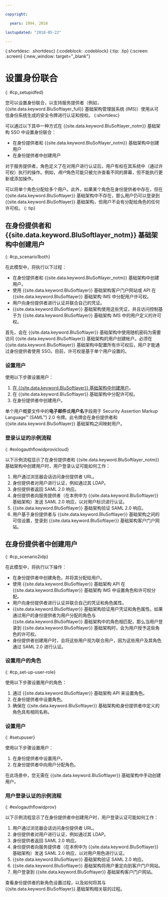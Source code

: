 ```yaml
---

copyright:

  years: 1994, 2018

lastupdated: "2018-05-22"

---
```


{:shortdesc: .shortdesc}
{:codeblock: .codeblock}
{:tip: .tip}
{:screen: .screen}
{:new_window: target="_blank"}

# 设置身份联合
{: #cp_setupidfed}

您可以设置身份联合，以支持服务提供者（例如，{{site.data.keyword.BluSoftlayer_full}} 基础架构管理层系统 (IMS)）使用从可信身份系统生成的安全令牌进行认证和授权。
{:shortdesc}

可以通过以下其中一种方式在 {{site.data.keyword.BluSoftlayer_notm}} 基础架构 SSO 中设置身份联合：
* 在身份提供者和 {{site.data.keyword.BluSoftlayer_notm}} 基础架构中创建用户
* 在身份提供者中创建用户

对于服务提供者，角色定义了在对用户进行认证后，用户有权在其系统中（通过许可权）执行的操作。例如，*用户*角色可能只被允许查看不同的屏幕，但不能执行更新或添加操作。

可以将单个角色分配给多个用户。此外，如果某个角色在身份提供者中存在，但在 {{site.data.keyword.BluSoftlayer}} 基础架构中不存在，那么用户仍可以登录到 {{site.data.keyword.BluSoftlayer}} 基础架构，但用户不会有分配给角色的任何许可权。
{: tip}


## 在身份提供者和 {{site.data.keyword.BluSoftlayer_notm}} 基础架构中创建用户
{: #cp_scenario1both}

在此模型中，将执行以下过程：
* 在身份提供者和 {{site.data.keyword.BluSoftlayer_notm}} 基础架构中创建用户。
* 使用 {{site.data.keyword.BluSoftlayer}} 基础架构客户门户网站或 API 在 {{site.data.keyword.BluSoftlayer}} 基础架构 IMS 中分配用户许可权。
* 用户向身份提供者进行认证并联合自己的凭证。
* {{site.data.keyword.BluSoftlayer}} 基础架构使用这些凭证，并且访问控制基于为 {{site.data.keyword.BluSoftlayer}} 基础架构 IMS 中的用户定义的许可权。

首先，会在 {{site.data.keyword.BluSoftlayer}} 基础架构中使用随机密码为需要访问 {{site.data.keyword.BluSoftlayer}} 基础架构的用户创建帐户。必须在 {{site.data.keyword.BluSoftlayer}} 基础架构中配置所有许可权后，用户才能通过身份提供者使用 SSO。目前，许可权是基于单个用户设置的。

### 设置用户
使用以下步骤设置用户：

1. [在 {{site.data.keyword.BluSoftlayer}} 基础架构中创建用户](/docs/customer-portal/cpmanacctadduser.html#customerportal_addusertocpacct)。
2. 在 {{site.data.keyword.BluSoftlayer}} 基础架构中分配许可权。
3. 在身份提供者中创建用户。

单个用户概要文件中的**电子邮件**或**用户名**字段用于 Security Assertion Markup Language&trade; (SAML&trade;) 2.0 令牌。此令牌会在身份提供者和 {{site.data.keyword.BluSoftlayer}} 基础架构之间映射用户。

### 登录认证的示例流程
{: #exlogauthflowidprovicloud}

以下示例流程显示了在身份提供者和 {{site.data.keyword.BluSoftlayer_notm}} 基础架构中创建用户时，用户登录认证可能如何工作：
1. 用户通过浏览器会话访问身份提供者 URL。
2. 身份提供者对用户进行认证，例如通过其 LDAP。
3. 身份提供者返回 SAML 2.0 响应。
4. 身份提供者向服务提供者（在本例中为 {{site.data.keyword.BluSoftlayer}} 基础架构）发送 SAML 2.0 响应，以对用户标识进行认证。
5. {{site.data.keyword.BluSoftlayer}} 基础架构验证 SAML 2.0 响应。
6. 用户基于身份提供者与 {{site.data.keyword.BluSoftlayer}} 基础架构之间的可信设置，登录到 {{site.data.keyword.BluSoftlayer}} 基础架构客户门户网站。


## 在身份提供者中创建用户
{: #cp_scenario2idp}

在此模型中，将执行以下操作：
* 在身份提供者中创建角色，并将其分配给用户。
* 使用 {{site.data.keyword.BluSoftlayer}} 基础架构 API 在 {{site.data.keyword.BluSoftlayer}} 基础架构 IMS 中设置角色和许可权分配。
* 用户向身份提供者进行认证并联合自己的凭证和角色属性。
* {{site.data.keyword.BluSoftlayer}} 基础架构验证用户凭证和角色属性。如果通过用户的身份提供者为用户分配的角色与 {{site.data.keyword.BluSoftlayer}} 基础架构中的角色相匹配，那么当用户登录到 {{site.data.keyword.BluSoftlayer}} 基础架构时，会为用户授予这些角色的许可权。
* 身份提供者创建用户时，会将这些用户视为联合用户，因为这些用户及其角色通过 SAML 2.0 进行认证。

### 设置用户的角色
{: #cp_set-up-user-role}

使用以下步骤设置用户的角色：

1. 通过 {{site.data.keyword.BluSoftlayer}} 基础架构 API 来设置角色。
2. 在身份提供者中设置角色。
3. 确保在 {{site.data.keyword.BluSoftlayer}} 基础架构和身份提供者中定义的角色具有相同名称。

### 设置用户
{: #setupuser}

使用以下步骤设置用户：

1. 在身份提供者中设置用户。
2. 在身份提供者中向用户分配角色。

在此场景中，您无需在 {{site.data.keyword.BluSoftlayer}} 基础架构中手动创建用户。

### 用户登录认证的示例流程
{: #exlogauthflowidprov}

以下示例流程显示了在身份提供者中创建用户时，用户登录认证可能如何工作：
1. 用户通过浏览器会话访问身份提供者 URL。
2. 身份提供者对用户进行认证，例如通过其 LDAP。
3. 身份提供者返回 SAML 2.0 响应。
4. 身份提供者向服务提供者（在本例中为 {{site.data.keyword.BluSoftlayer}} 基础架构）发送 SAML 2.0 响应，以对用户用色进行认证。
5. {{site.data.keyword.BluSoftlayer}} 基础架构验证 SAML 2.0 响应。
6. {{site.data.keyword.BluSoftlayer}} 基础架构将用户重定向到客户门户网站。
7. 用户登录到 {{site.data.keyword.BluSoftlayer}} 基础架构客户门户网站。

查看身份提供者的新角色设置过程，以及如何将其与 {{site.data.keyword.BluSoftlayer}} 基础架构相关联的过程。
